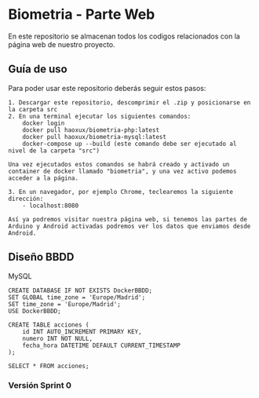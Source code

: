 # Biometria - Parte Web
En este repositorio se almacenan todos los codigos relacionados con la página web de nuestro proyecto.

## Guía de uso
Para poder usar este repositorio deberás seguir estos pasos:

    1. Descargar este repositorio, descomprimir el .zip y posicionarse en la carpeta src
    2. En una terminal ejecutar los siguientes comandos:
        docker login
        docker pull haoxux/biometria-php:latest
        docker pull haoxux/biometria-mysql:latest
        docker-compose up --build (este comando debe ser ejecutado al nivel de la carpeta "src")
    
    Una vez ejecutados estos comandos se habrá creado y activado un container de docker llamado "biometria", y una vez activo podemos acceder a la página.

    3. En un navegador, por ejemplo Chrome, teclearemos la siguiente dirección:
        - localhost:8080
    
    Así ya podremos visitar nuestra página web, si tenemos las partes de Arduino y Android activadas podremos ver los datos que enviamos desde Android.

## Diseño BBDD

MySQL

    CREATE DATABASE IF NOT EXISTS DockerBBDD;
    SET GLOBAL time_zone = 'Europe/Madrid';
    SET time_zone = 'Europe/Madrid';
    USE DockerBBDD;

    CREATE TABLE acciones (
        id INT AUTO_INCREMENT PRIMARY KEY,
        numero INT NOT NULL,
        fecha_hora DATETIME DEFAULT CURRENT_TIMESTAMP
    );

    SELECT * FROM acciones;

### Versión Sprint 0